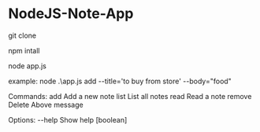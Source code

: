 # NodeJS-Note-App

git clone 

npm intall

node app.js

example:  node .\app.js add --title='to buy from store' --body="food"

Commands:
  add     Add a new note
  list    List all notes
  read    Read a note
  remove  Delete Above message

Options:
  --help  Show help                                                    [boolean]

